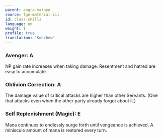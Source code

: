 ```yaml
---
parent: angra-mainyu
source: fgo-material-iii
id: class-skills
language: en
weight: 1
profile: true
translation: "Konchew"
---
```


### Avenger: A

NP gain rate increases when taking damage. Resentment and hatred are easy to accumulate.

### Oblivion Correction: A

The damage value of critical attacks are higher than other Servants.
(One that attacks even when the other party already forgot about it.)

### Self Replenishment (Magic): E

Mana continues to endlessly surge forth until vengeance is achieved.
A miniscule amount of mana is restored every turn.
